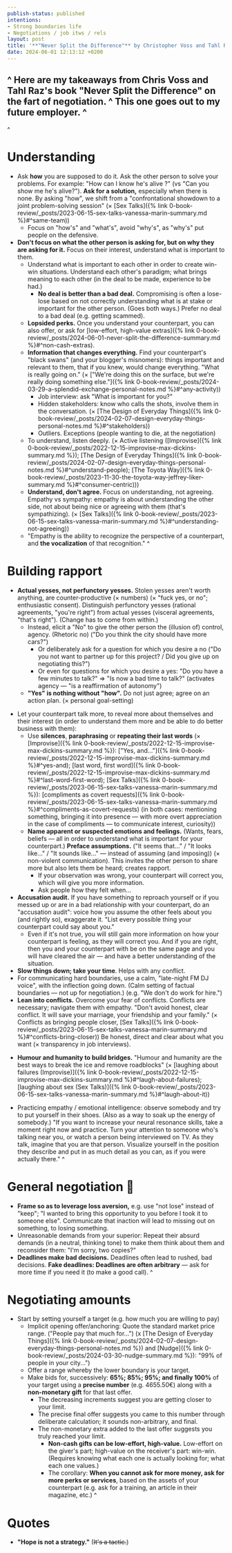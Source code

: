 ```yaml
---
publish-status: published
intentions: 
- Strong boundaries life
- Negotiations / job itws / rels
layout: post
title: '**"Never Split the Difference"** by Christopher Voss and Tahl Raz (personal notes)'
date: 2024-06-01 12:13:12 +0200
---
```

^
Here are my takeaways from Chris Voss and Tahl Raz's book "Never Split the Difference" on the ~~f~~art of negotiation.
^
This one goes out to my future employer.
^
---
^
# Understanding
* Ask **how** you are supposed to do it. Ask the other person to solve your problems. For example: "How can I know he's alive ?" (vs "Can you show me he's alive?"). **Ask for a solution,** especially when there is none. By asking "how", we shift from a "confrontational showdown to a joint problem-solving session" (× [Sex Talks]({% link 0-book-review/_posts/2023-06-15-sex-talks-vanessa-marin-summary.md %}#^same-team))
	* Focus on "how's" and "what's", avoid "why's", as "why's" put people on the defensive.
* <a name="^understand"></a>**Don't focus on what the other person is asking for, but on why they are asking for it.** Focus on their interest, understand what is important to them.
	- Understand what is important to each other in order to create win-win situations. Understand each other's paradigm; what brings meaning to each other (in the deal to be made, experience to be had.)
		* **No deal is better than a bad deal.** Compromising is often a lose-lose based on not correctly understanding what is at stake or important for the other person. (Goes both ways.) Prefer no deal to a bad deal (e.g. getting scammed).
	* **Lopsided perks.** Once you understand your counterpart, you can also offer, or ask for [low-effort, high-value extras]({% link 0-book-review/_posts/2024-06-01-never-split-the-difference-summary.md %}#^non-cash-extras).
	* **Information that changes everything.** Find your counterpart's "black swans" (and your blogger's misnomers): things important and relevant to them, that if you knew, would change everything. "What is really going on." (× ["We're doing this on the surface, but we're really doing something else."]({% link 0-book-review/_posts/2024-03-29-a-splendid-exchange-personal-notes.md %}#^any-activity))
		- Job interview: ask "What is important for you?"
		- Hidden stakeholders: know who calls the shots, involve them in the conversation. (× [The Design of Everyday Things]({% link 0-book-review/_posts/2024-02-07-design-everyday-things-personal-notes.md %}#^stakeholders))
		- Outliers. Exceptions (people wanting to die, at the negotiation)
	* To understand, listen deeply. (× Active listening ([Improvise]({% link 0-book-review/_posts/2022-12-15-improvise-max-dickins-summary.md %}); [The Design of Everyday Things]({% link 0-book-review/_posts/2024-02-07-design-everyday-things-personal-notes.md %}#^understand-people); [The Toyota Way]({% link 0-book-review/_posts/2023-11-30-the-toyota-way-jeffrey-liker-summary.md %}#^consumer-centric)))
	* **Understand, don't agree.** Focus on understanding, not agreeing. Empathy vs sympathy: empathy is about understanding the other side, not about being nice or agreeing with them (that's sympathizing). (× [Sex Talks]({% link 0-book-review/_posts/2023-06-15-sex-talks-vanessa-marin-summary.md %}#^understanding-not-agreeing))
	* "Empathy is the ability to recognize the perspective of a counterpart, and **the vocalization** of that recognition."
^
# Building rapport
  - **Actual yesses, not perfunctory yesses.** Stolen yesses aren't worth anything, are counter-productive (× numbers) (× "fuck yes, or no"; enthusiastic consent). Distinguish perfunctory yesses (rational agreements, "you're right") from actual yesses (visceral agreements, "that's right"). (Change has to come from within.)
	   - Instead, elicit a "No" to give the other person the (illusion of) control, agency. (Rhetoric no) ("Do you think the city should have more cars?")
	     - Or deliberately ask for a question for which you desire a no ("Do you not want to partner up for this project? / Did you give up on negotiating this?")
	     * Or even for questions for which you desire a yes: "Do you have a few minutes to talk?" ⇒ "Is now a bad time to talk?" (activates agency — "is a reaffirmation of autonomy")
	* **"Yes" is nothing without "how".** Do not just agree; agree on an action plan. (× personal goal-setting)
* Let your counterpart talk more, to reveal more about themselves and their interest (in order to understand them more and be able to do better business with them):
	* Use **silences**, **paraphrasing** or **repeating their last words** (× [Improvise]({% link 0-book-review/_posts/2022-12-15-improvise-max-dickins-summary.md %}): ["Yes, and..."]({% link 0-book-review/_posts/2022-12-15-improvise-max-dickins-summary.md %}#^yes-and); [last word, first word]({% link 0-book-review/_posts/2022-12-15-improvise-max-dickins-summary.md %}#^last-word-first-word); [Sex Talks]({% link 0-book-review/_posts/2023-06-15-sex-talks-vanessa-marin-summary.md %}): [compliments as covert requests]({% link 0-book-review/_posts/2023-06-15-sex-talks-vanessa-marin-summary.md %}#^compliments-as-covert-requests) (in both cases: mentioning something, bringing it into presence — with more overt appreciation in the case of compliments — to communicate interest, curiosity))
	* **Name apparent or suspected emotions and feelings.** (Wants, fears, beliefs — all in order to understand what is important for your counterpart.) **Preface assumptions.** ("It seems that..." / "It looks like..." / "It sounds like..." — instead of assuming (and imposing)) (× non-violent communication). This invites the other person to share more but also lets them be heard; creates rapport.
		* If your observation was wrong, your counterpart will correct you, which will give you more information.
		- Ask people how they felt when...
* <a name="^accusation-audit"></a>**Accusation audit.** If you have something to reproach yourself or if you messed up or are in a bad relationship with your counterpart, do an "accusation audit": voice how you assume the other feels about you (and rightly so), exaggerate it. "List every possible thing your counterpart could say about you."
	* Even if it's not true, you will still gain more information on how your counterpart is feeling, as they will correct you. And if you are right, then you and your counterpart with be on the same page and you will have cleared the air — and have a better understanding of the situation.
* **Slow things down; take your time**. Helps with any conflict.
* For communicating hard boundaries, use a calm, "late-night FM DJ voice", with the inflection going down. (Calm setting of factual boundaries — not up for negotiation.) (e.g. "We don't do work for hire.")
* **Lean into conflicts.** Overcome your fear of conflicts. Conflicts are necessary; navigate them with empathy. "Don't avoid honest, clear conflict. It will save your marriage, your friendship and your family." (× Conflicts as bringing people closer, [Sex Talks]({% link 0-book-review/_posts/2023-06-15-sex-talks-vanessa-marin-summary.md %}#^conflicts-bring-closer)) Be honest, direct and clear about what you want (× transparency in job interviews).
- **Humour and humanity to build bridges.** "Humour and humanity are the best ways to break the ice and remove roadblocks" (× [laughing about failures (Improvise)]({% link 0-book-review/_posts/2022-12-15-improvise-max-dickins-summary.md %}#^laugh-about-failures); [laughing about sex (Sex Talks)]({% link 0-book-review/_posts/2023-06-15-sex-talks-vanessa-marin-summary.md %}#^laugh-about-it))
* Practicing empathy / emotional intelligence: observe somebody and try to put yourself in their shoes. (Also as a way to soak up the energy of somebody.) "If you want to increase your neural resonance skills, take a moment right now and practice. Turn your attention to someone who's talking near you, or watch a person being interviewed on TV. As they talk, imagine that you are that person. Visualize yourself in the position they describe and put in as much detail as you can, as if you were actually there."
^
# General negotiation 🫡
* **Frame so as to leverage loss aversion,** e.g. use "not lose" instead of "keep"; "I wanted to bring this opportunity to you before I took it to someone else". Communicate that inaction will lead to missing out on something, to losing something.
* Unreasonable demands from your superior: Repeat their absurd demands (in a neutral, thinking tone) to make them think about them and reconsider them: "I'm sorry, two copies?"
* **Deadlines make bad decisions.** Deadlines often lead to rushed, bad decisions. **Fake deadlines: Deadlines are often arbitrary** — ask for more time if you need it (to make a good call).
^
# Negotiating amounts
- Start by setting yourself a target (e.g. how much you are willing to pay)
	* Implicit opening offer/anchoring: Quote the standard market price range. ("People pay that much for...") (x [The Design of Everyday Things]({% link 0-book-review/_posts/2024-02-07-design-everyday-things-personal-notes.md %}) and [Nudge]({% link 0-book-review/_posts/2024-03-30-nudge-summary.md %}): "99% of people in your city...")
	* Offer a range whereby the lower boundary is your target.
	* Make bids for, successively: **65%; 85%; 95%; and finally 100%** of your target using a **precise number** (e.g. 4655.50€) along with a **non-monetary gift** for that last offer.
		* The decreasing increments suggest you are getting closer to your limit.
		* The precise final offer suggests you came to this number through deliberate calculation; it sounds non-arbitrary, and final.
		* The non-monetary extra added to the last offer suggests you truly reached your limit.
			* <a name="^non-cash-extras (x Lopsided perks)"></a>**Non-cash gifts can be low-effort, high-value.** Low-effort on the giver's part; high-value on the receiver's part: win-win. (Requires knowing what each one is actually looking for; what each one values.)
			* The corollary: **When you cannot ask for more money, ask for more perks or services**, based on the assets of your counterpart (e.g. ask for a training, an article in their magazine, etc.)
^
# Quotes
- **"Hope is not a strategy."** (~~It's a tactic.~~)